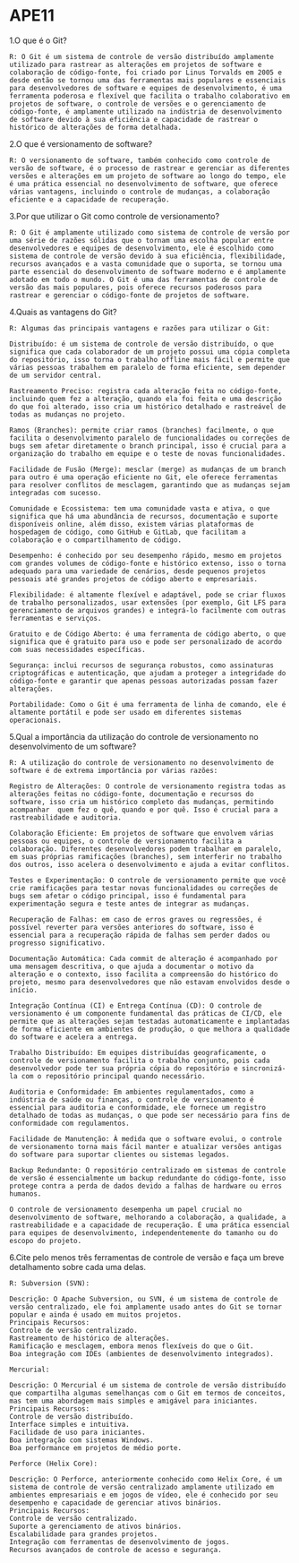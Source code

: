 # APE11
1.O que é o Git?

    R: O Git é um sistema de controle de versão distribuído amplamente utilizado para rastrear as alterações em projetos de software e colaboração de código-fonte, foi criado por Linus Torvalds em 2005 e desde então se tornou uma das ferramentas mais populares e essenciais para desenvolvedores de software e equipes de desenvolvimento, é uma ferramenta poderosa e flexível que facilita o trabalho colaborativo em projetos de software, o controle de versões e o gerenciamento de código-fonte, é amplamente utilizado na indústria de desenvolvimento de software devido à sua eficiência e capacidade de rastrear o histórico de alterações de forma detalhada.

2.O que é versionamento de software?

    R: O versionamento de software, também conhecido como controle de versão de software, é o processo de rastrear e gerenciar as diferentes versões e alterações em um projeto de software ao longo do tempo, ele é uma prática essencial no desenvolvimento de software, que oferece várias vantagens, incluindo o controle de mudanças, a colaboração eficiente e a capacidade de recuperação.

3.Por que utilizar o Git como controle de versionamento?

    R: O Git é amplamente utilizado como sistema de controle de versão por uma série de razões sólidas que o tornam uma escolha popular entre desenvolvedores e equipes de desenvolvimento, ele é escolhido como sistema de controle de versão devido à sua eficiência, flexibilidade, recursos avançados e a vasta comunidade que o suporta, se tornou uma parte essencial do desenvolvimento de software moderno e é amplamente adotado em todo o mundo. O Git é uma das ferramentas de controle de versão das mais populares, pois oferece recursos poderosos para rastrear e gerenciar o código-fonte de projetos de software.

4.Quais as vantagens do Git?

    R: Algumas das principais vantagens e razões para utilizar o Git:

    Distribuído: é um sistema de controle de versão distribuído, o que significa que cada colaborador de um projeto possui uma cópia completa do repositório, isso torna o trabalho offline mais fácil e permite que várias pessoas trabalhem em paralelo de forma eficiente, sem depender de um servidor central.

    Rastreamento Preciso: registra cada alteração feita no código-fonte, incluindo quem fez a alteração, quando ela foi feita e uma descrição do que foi alterado, isso cria um histórico detalhado e rastreável de todas as mudanças no projeto.

    Ramos (Branches): permite criar ramos (branches) facilmente, o que facilita o desenvolvimento paralelo de funcionalidades ou correções de bugs sem afetar diretamente o branch principal, isso é crucial para a organização do trabalho em equipe e o teste de novas funcionalidades.

    Facilidade de Fusão (Merge): mesclar (merge) as mudanças de um branch para outro é uma operação eficiente no Git, ele oferece ferramentas para resolver conflitos de mesclagem, garantindo que as mudanças sejam integradas com sucesso.

    Comunidade e Ecossistema: tem uma comunidade vasta e ativa, o que significa que há uma abundância de recursos, documentação e suporte disponíveis online, além disso, existem várias plataformas de hospedagem de código, como GitHub e GitLab, que facilitam a colaboração e o compartilhamento de código.

    Desempenho: é conhecido por seu desempenho rápido, mesmo em projetos com grandes volumes de código-fonte e histórico extenso, isso o torna adequado para uma variedade de cenários, desde pequenos projetos pessoais até grandes projetos de código aberto e empresariais.

    Flexibilidade: é altamente flexível e adaptável, pode se criar fluxos de trabalho personalizados, usar extensões (por exemplo, Git LFS para gerenciamento de arquivos grandes) e integrá-lo facilmente com outras ferramentas e serviços.

    Gratuito e de Código Aberto: é uma ferramenta de código aberto, o que significa que é gratuito para uso e pode ser personalizado de acordo com suas necessidades específicas.

    Segurança: inclui recursos de segurança robustos, como assinaturas criptográficas e autenticação, que ajudam a proteger a integridade do código-fonte e garantir que apenas pessoas autorizadas possam fazer alterações.

    Portabilidade: Como o Git é uma ferramenta de linha de comando, ele é altamente portátil e pode ser usado em diferentes sistemas operacionais.

5.Qual a importância da utilização do controle de versionamento no
desenvolvimento de um software?

    R: A utilização do controle de versionamento no desenvolvimento de software é de extrema importância por várias razões:

    Registro de Alterações: O controle de versionamento registra todas as alterações feitas no código-fonte, documentação e recursos do software, isso cria um histórico completo das mudanças, permitindo acompanhar  quem fez o quê, quando e por quê. Isso é crucial para a rastreabilidade e auditoria.

    Colaboração Eficiente: Em projetos de software que envolvem várias pessoas ou equipes, o controle de versionamento facilita a colaboração. Diferentes desenvolvedores podem trabalhar em paralelo, em suas próprias ramificações (branches), sem interferir no trabalho dos outros, isso acelera o desenvolvimento e ajuda a evitar conflitos.

    Testes e Experimentação: O controle de versionamento permite que você crie ramificações para testar novas funcionalidades ou correções de bugs sem afetar o código principal, isso é fundamental para experimentação segura e teste antes de integrar as mudanças.

    Recuperação de Falhas: em caso de erros graves ou regressões, é possível reverter para versões anteriores do software, isso é essencial para a recuperação rápida de falhas sem perder dados ou progresso significativo.

    Documentação Automática: Cada commit de alteração é acompanhado por uma mensagem descritiva, o que ajuda a documentar o motivo da alteração e o contexto, isso facilita a compreensão do histórico do projeto, mesmo para desenvolvedores que não estavam envolvidos desde o início.

    Integração Contínua (CI) e Entrega Contínua (CD): O controle de versionamento é um componente fundamental das práticas de CI/CD, ele permite que as alterações sejam testadas automaticamente e implantadas de forma eficiente em ambientes de produção, o que melhora a qualidade do software e acelera a entrega.

    Trabalho Distribuído: Em equipes distribuídas geograficamente, o controle de versionamento facilita o trabalho conjunto, pois cada desenvolvedor pode ter sua própria cópia do repositório e sincronizá-la com o repositório principal quando necessário.

    Auditoria e Conformidade: Em ambientes regulamentados, como a indústria de saúde ou finanças, o controle de versionamento é essencial para auditoria e conformidade, ele fornece um registro detalhado de todas as mudanças, o que pode ser necessário para fins de conformidade com regulamentos.

    Facilidade de Manutenção: À medida que o software evolui, o controle de versionamento torna mais fácil manter e atualizar versões antigas do software para suportar clientes ou sistemas legados.

    Backup Redundante: O repositório centralizado em sistemas de controle de versão é essencialmente um backup redundante do código-fonte, isso protege contra a perda de dados devido a falhas de hardware ou erros humanos.

    O controle de versionamento desempenha um papel crucial no desenvolvimento de software, melhorando a colaboração, a qualidade, a rastreabilidade e a capacidade de recuperação. É uma prática essencial para equipes de desenvolvimento, independentemente do tamanho ou do escopo do projeto.

6.Cite pelo menos três ferramentas de controle de versão e faça um breve detalhamento sobre cada uma delas.

    R: Subversion (SVN):

    Descrição: O Apache Subversion, ou SVN, é um sistema de controle de versão centralizado, ele foi amplamente usado antes do Git se tornar popular e ainda é usado em muitos projetos.
    Principais Recursos:
    Controle de versão centralizado.
    Rastreamento de histórico de alterações.
    Ramificação e mesclagem, embora menos flexíveis do que o Git.
    Boa integração com IDEs (ambientes de desenvolvimento integrados).

    Mercurial:

    Descrição: O Mercurial é um sistema de controle de versão distribuído que compartilha algumas semelhanças com o Git em termos de conceitos, mas tem uma abordagem mais simples e amigável para iniciantes.
    Principais Recursos:
    Controle de versão distribuído.
    Interface simples e intuitiva.
    Facilidade de uso para iniciantes.
    Boa integração com sistemas Windows.
    Boa performance em projetos de médio porte.

    Perforce (Helix Core):

    Descrição: O Perforce, anteriormente conhecido como Helix Core, é um sistema de controle de versão centralizado amplamente utilizado em ambientes empresariais e em jogos de vídeo, ele é conhecido por seu desempenho e capacidade de gerenciar ativos binários.
    Principais Recursos:
    Controle de versão centralizado.
    Suporte a gerenciamento de ativos binários.
    Escalabilidade para grandes projetos.
    Integração com ferramentas de desenvolvimento de jogos.
    Recursos avançados de controle de acesso e segurança.